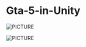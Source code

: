 # Gta-5-in-Unity

![PICTURE](https://raw.githubusercontent.com/Nickwasused/Gta-5-in-Unity/master/Pictures/gta%20in%20unity.PNG)

![PICTURE](https://raw.githubusercontent.com/Nickwasused/Gta-5-in-Unity/master/Pictures/gta%20in%20unity%202.PNG)
